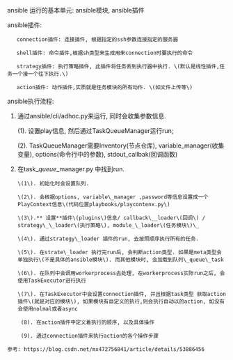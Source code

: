 ansible 运行的基本单元: ansible模块, ansible插件

ansible插件:

```
   connection插件: 连接插件, 根据指定的ssh参数连接指定的服务器

   shell插件: 命令插件,根据sh类型来生成用来connection时要执行的命令

   strategy插件: 执行策略插件, 此插件将任务丢到执行器中执行. \(默认是线性插件,任务一个接一个往下执行.\)

   action插件: 动作插件,实质就是任务模块的所有动作. \(如文件上传等\)
```

ansible执行流程:

1. 通过ansible/cli/adhoc.py来运行, 同时会收集参数信息.

   \(1\). 设置play信息, 然后通过TaskQueueManager运行run;

   \(2\). TaskQueueManager需要Inventory\(节点仓库\), variable\_manager\(收集变量\), options\(命令行中的参数\), stdout\_callbak\(回调函数\)

2. 在task\__queue_\_manager.py 中找到run.

   ```
   \(1\). 初始化时会设置队列.

   \(2\). 会根据options, variable\_manager ,password等信息设置成一个PlayContext信息\(代码位置playbooks/playcontenx.py\)

   \(3\).** 设置**插件\(plugins\)信息/ callback\__loader\(回调\) / strategy\_\_loader\(执行策略\), module_\_loader\(任务模块\)\_

   \(4\). 通过strategy\_loader 插件的run, 去按照顺序执行所有的任务.

   \(5\). 在strate\_loader 执行完run后, 会判断action类型. 如果是meta类型会单独执行\(不是具体的ansible模块\). 而其他模块时, 会加载到队列\_queue\_task

   \(6\). 在队列中会调用workerprocess去处理, 在workerprocess实际run之后, 会使用TaskExecutor进行执行

   \(7\). 在TaskExecutor中会设置connection插件, 并且根据task类型 获取action插件\(就是对应的模块\), 如果模块有自定义的执行,则会执行自动以的action, 如没有会使用nolmal或者async

    (8). 在action插件中定义着执行的顺序, 以及具体操作

    (9). 通过connection插件来执行action的各个操作步骤
   ```

```
参考: https://blog.csdn.net/mx472756841/article/details/53886456
```



